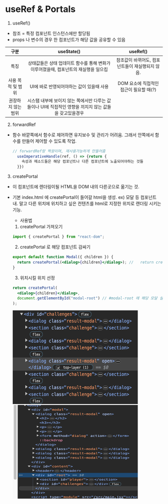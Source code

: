 # useRef & Portals

1. useRef()

- 참조 = 특정 컴포넌트 인스턴스에만 할당됨
- props 나 변수의 경우 한 컴포넌트가 해당 값을 공유할 수 있음

|        구분        |                                               useState()                                                |                     useRef()                     |
| :----------------: | :-----------------------------------------------------------------------------------------------------: | :----------------------------------------------: |
|        특징        |          상태값들은 상태 업데이트 함수를 통해 변화가 이루어졌을때, 컴포넌트의 재실행을 일으킴           | 참조값이 바뀌어도, 컴포넌트들이 재실행되지 않음. |
| 사용 목적 및 범위  |                                UI에 바로 반영되어야하는 값이 있을때 사용                                |     DOM 요소에 직접적인 접근이 필요할 때(?)      |
| 권장하지 않는 범위 | 시스탬 내부에 보이지 않는 쪽에서만 다루는 값들이나 UI에 직접적인 영향을 끼지지 않는 값들을 갖고있을경우 |                                                  |

2. forwardRef

- 함수 바깥쪽에서 함수로 제어하면 유지보수 및 관리가 어려움. 그래서 안쪽에서 함수를 만들어 제어할 수 있도록 작업.

  ```jsx
  // forwardRef랑 짝꿍이며, 재사용가능하게 만들어줌
    useImperativeHandle(ref, () => {return {
      속성과 메소드들은 해당 컴포넌트나 다른 컴포넌트에 노출되어야하는 것들
    }})
  ```

3. createPortal

- 이 컴포넌트에 렌더링이될 HTML을 DOM 내의 다른곳으로 옮기는 것.
- 기본 index.html 에 createPortal이 들어갈 html을 생성.
  ex) 모달 등 컴포넌트 내. 말고 다른 위치에 위치하고 싶은 컨텐츠를 html로 지정한 위치로 랜더링 시키는 기능.

  - 사용법

  1. createPortal 가져오기

  ```jsx
  import { createPortal } from "react-dom";
  ```

  2. createPortal 로 해당 컴포넌트 감싸기

  ```jsx
  export default function Modal({ children }) {
    return createPortal(<dialog>{children}</dialog>); //   return createPortal(jsx코드, HTML요소);
  }
  ```

  3. 위치시킬 위치 선정

  ```jsx
  return createPortal(
    <dialog>{children}</dialog>,
    document.getElementById("modal-root") // #modal-root 에 해당 모달 설치
  );
  ```

  <img src="./src/assets/basic.png" width="400" height="300" alt="portal 적용 전"/>
  <img src="./src/assets/portal.png" width="400" height="300"alt="portal 적용 후"/>
